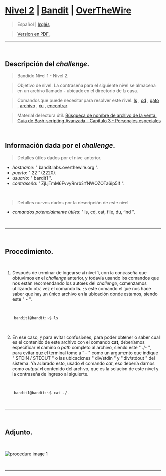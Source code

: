 
# [Nivel 2](https://overthewire.org/wargames/bandit/bandit2.html) | [Bandit](https://github.com/frandausmeier/CTF_Write-Ups/tree/main/OverTheWire/Bandit) | [OverTheWire](https://overthewire.org/wargames/)

> Español | [Inglés](https://github.com/frandausmeier/CTF_Write-Ups/blob/main/OverTheWire/Bandit/Level_2/level-2_bandit_overthewire_eng.md) 

> [Version en PDF.](https://github.com/frandausmeier/CTF_Write-Ups/blob/main/OverTheWire/Bandit/Level_2/nivel-2_bandit_overthewire_esp.pdf)

-----

<br>

## Descripción del _challenge_.
> Bandido Nivel 1 - Nivel 2.

> Objetivo de nivel.
La contraseña para el siguiente nivel se almacena en un archivo llamado **-** ubicado en el directorio de la casa.

> Comandos que puede necesitar para resolver este nivel.
[ls](https://manpages.ubuntu.com/manpages/noble/man1/ls.1.html) , [cd](https://manpages.ubuntu.com/manpages/noble/man1/cd.1posix.html) , [gato](https://manpages.ubuntu.com/manpages/noble/man1/cat.1.html) , [archivo](https://manpages.ubuntu.com/manpages/noble/man1/file.1.html) , [du](https://manpages.ubuntu.com/manpages/noble/man1/du.1.html) , [encontrar](https://manpages.ubuntu.com/manpages/noble/man1/find.1.html)

> Material de lectura útil.
[Búsqueda de nombre de archivo de la venta.](https://www.google.com/search?q=dashed+filename)
[Guía de Bash-scripting Avanzada - Capítulo 3 - Personajes especiales](https://linux.die.net/abs-guide/special-chars.html)

<br>

## Información dada por el _challenge_.
> Detalles útiles dados por el nivel anterior.
- _hostname_: " bandit.labs.overthewire.org ".
- _puerto_: " 22 " (2220).
- _usuario_: " bandit1 ".
- _contraseña_: " ZjLjTmM6FvvyRnrb2rfNWOZOTa6ip5If ".

<br>

> Detalles nuevos dados por la descripción de este nivel.
- _comandos potencialmente útiles_: " ls, cd, cat, file, du, find ".

<br>

-----

<br>

## Procedimiento.

<br>

1. Después de terminar de logearse al nivel 1, con la contraseña que obtuvimos en el _challenge_ anterior, y todavía
usando los comandos que nos están recomendando los autores del _challenge_, comenzamos utilizando otra vez el comando **ls**. Es este comando el que nos hace saber que hay un único archivo en la ubicación donde estamos, siendo este " - ".

<br>

```bash
	bandit1@bandit:~$ ls
```

<br>

2. En ese caso, y para evitar confusiones, para poder obtener o saber cual es el contenido de este archivo con el comando **cat**, deberíamos especificar el camino o _path_ completo al archivo, siendo este " ./- ", para evitar que el terminal tome a " - " como un argumento que indique " STDIN / STDOUT " o las ubicaciones " div/stdin " y " div/stdout " del sistema. Ya aclarado esto, usado el comando _cat_, eso debería darnos como _output_ el contenido del archivo, que es la solución de este nivel y la contraseña de ingreso al siguiente.

<br>

```bash
	bandit1@bandit:~$ cat ./-
```

<br>

-----

<br>

## Adjunto.

<br>

![procedure image 1](https://github.com/frandausmeier/CTF_Write-Ups/blob/main/OverTheWire/Bandit/Level_2/attachments/procedure_bandit2.png?raw=true)

<br>

-----

